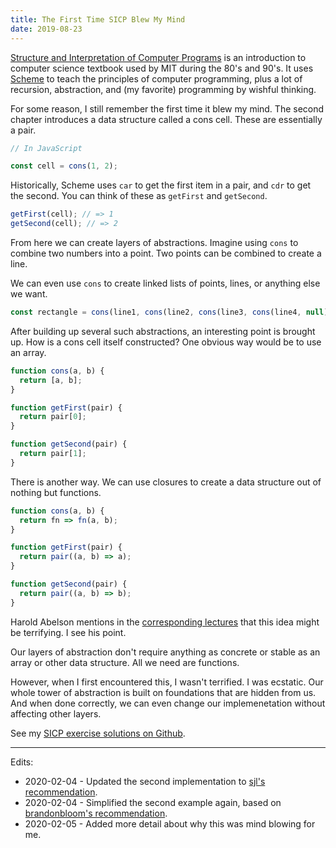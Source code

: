 ```yaml
---
title: The First Time SICP Blew My Mind
date: 2019-08-23
---
```


[Structure and Interpretation of Computer Programs](https://mitpress.mit.edu/sites/default/files/sicp/index.html) is an introduction to computer science textbook used by MIT during the 80's and 90's. It uses [Scheme](https://en.wikipedia.org/wiki/Scheme_%28programming_language%29) to teach the principles of computer programming, plus a lot of recursion, abstraction, and (my favorite) programming by wishful thinking.

For some reason, I still remember the first time it blew my mind. The second chapter introduces a data structure called a cons cell. These are essentially a pair.

```js
// In JavaScript

const cell = cons(1, 2);
```

Historically, Scheme uses `car` to get the first item in a pair, and `cdr` to get the second. You can think of these as `getFirst` and `getSecond`.

```js
getFirst(cell); // => 1
getSecond(cell); // => 2
```

From here we can create layers of abstractions. Imagine using `cons` to combine two numbers into a point. Two points can be combined to create a line.

We can even use `cons` to create linked lists of points, lines, or anything else we want.

```js
const rectangle = cons(line1, cons(line2, cons(line3, cons(line4, null))));
```

After building up several such abstractions, an interesting point is brought up. How is a cons cell itself constructed? One obvious way would be to use an array.

```js
function cons(a, b) {
  return [a, b];
}

function getFirst(pair) {
  return pair[0];
}

function getSecond(pair) {
  return pair[1];
}
```

There is another way. We can use closures to create a data structure out of nothing but functions.

```js
function cons(a, b) {
  return fn => fn(a, b);
}

function getFirst(pair) {
  return pair((a, b) => a);
}

function getSecond(pair) {
  return pair((a, b) => b);
}
```

Harold Abelson mentions in the [corresponding lectures](https://www.youtube.com/watch?v=ymsbTVLbyN4&list=PLE18841CABEA24090&index=24) that this idea might be terrifying. I see his point.

Our layers of abstraction don't require anything as concrete or stable as an array or other data structure. All we need are functions.

However, when I first encountered this, I wasn't terrified. I was ecstatic. Our whole tower of abstraction is built on foundations that are hidden from us. And when done correctly, we can even change our implemenetation without affecting other layers.

See my [SICP exercise solutions on Github](https://github.com/ahuth/sicp).

- - -

Edits:
- 2020-02-04 - Updated the second implementation to [sjl's recommendation](https://lobste.rs/s/jee87g/first_time_sicp_blew_my_mind#c_0lwlon).
- 2020-02-04 - Simplified the second example again, based on [brandonbloom's recommendation](https://lobste.rs/s/jee87g/first_time_sicp_blew_my_mind#c_isgq1v).
- 2020-02-05 - Added more detail about why this was mind blowing for me.
